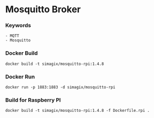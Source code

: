 # Mosquitto Broker

### Keywords
    - MQTT
    - Mosquitto

### Docker Build
```
docker build -t simagix/mosquitto-rpi:1.4.8
```

### Docker Run
```
docker run -p 1883:1883 -d simagix/mosquitto-rpi
```

### Build for Raspberry PI
```
docker build -t simagix/mosquitto-rpi:1.4.8 -f Dockerfile.rpi .
```
